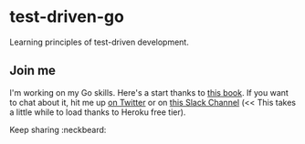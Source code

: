 # test-driven-go
Learning principles of test-driven development.

## Join me

I'm working on my Go skills. Here's a start thanks to [this book](https://leanpub.com/golang-tdd/read#leanpub-auto-the-product-vision). If you want to chat about it, hit me up [on Twitter](http://twitter.com/mjbrender) or on [this Slack Channel](https://geekspeak.herokuapp.com/) (<< This takes a little while to load thanks to Heroku free tier). 

Keep sharing :neckbeard: